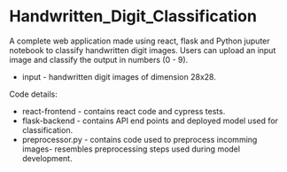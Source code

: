 # Handwritten_Digit_Classification

A complete web application made using react, flask and Python juputer notebook to classify handwritten digit images. Users can upload an input image and classify the output in numbers (0 - 9).

- input - handwritten digit images of dimension 28x28.

Code details:
- react-frontend -  contains react code and cypress tests.
- flask-backend - contains API end points and deployed model used for classification.
- preprocessor.py - contains code used to preprocess incomming images- resembles preprocessing steps used during model development. 
